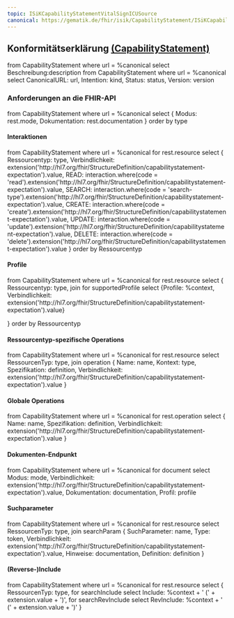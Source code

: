 ```yaml
---
topic: ISiKCapabilityStatementVitalSignICUSource
canonical: https://gematik.de/fhir/isik/CapabilityStatement/ISiKCapabilityStatementVitalSignICUSource
---
```

## Konformitätserklärung [(CapabilityStatement)](https://hl7.org/fhir/R4/capabilitystatement.html)

<fql>
from
	CapabilityStatement
where
	url = %canonical
select
	Beschreibung:description
</fql>

<fql output="transpose" headers="true">
from
	CapabilityStatement
where
	url = %canonical
select
	CanonicalURL: url, Intention: kind, Status: status, Version: version
</fql>

### Anforderungen an die FHIR-API
<fql output="transpose" headers="true">
from
    CapabilityStatement
where
    url = %canonical
select
{
     Modus: rest.mode,
     Dokumentation: rest.documentation
}
order by type
</fql>


#### Interaktionen
<fql>
from
    CapabilityStatement
where
    url = %canonical
for rest.resource
select
{
    Ressourcentyp: type,
    Verbindlichkeit: extension('http://hl7.org/fhir/StructureDefinition/capabilitystatement-expectation').value,
    READ: interaction.where(code = 'read').extension('http://hl7.org/fhir/StructureDefinition/capabilitystatement-expectation').value,
    SEARCH: interaction.where(code = 'search-type').extension('http://hl7.org/fhir/StructureDefinition/capabilitystatement-expectation').value,
    CREATE: interaction.where(code = 'create').extension('http://hl7.org/fhir/StructureDefinition/capabilitystatement-expectation').value,
    UPDATE: interaction.where(code = 'update').extension('http://hl7.org/fhir/StructureDefinition/capabilitystatement-expectation').value,
    DELETE: interaction.where(code = 'delete').extension('http://hl7.org/fhir/StructureDefinition/capabilitystatement-expectation').value
}
order by Ressourcentyp
</fql>

#### Profile
<fql>
from
    CapabilityStatement
where
    url = %canonical    
for rest.resource
select
{
    Ressourcentyp: type,
    join for supportedProfile select {Profile: %context, Verbindlichkeit: extension('http://hl7.org/fhir/StructureDefinition/capabilitystatement-expectation').value}
    
}
order by Ressourcentyp
</fql>

#### Ressourcentyp-spezifische Operations 

<fql>
from
    CapabilityStatement
where
    url = %canonical
for rest.resource
select
RessourcenTyp: type,
join operation
{
     Name: name,
     Kontext: type,
     Spezifikation: definition,
     Verbindlichkeit: extension('http://hl7.org/fhir/StructureDefinition/capabilitystatement-expectation').value
}
</fql> 

#### Globale Operations 

<fql>
from
    CapabilityStatement
where
    url = %canonical
for rest.operation
select
{
     Name: name,
     Spezifikation: definition,
     Verbindlichkeit: extension('http://hl7.org/fhir/StructureDefinition/capabilitystatement-expectation').value
}
</fql>

#### Dokumenten-Endpunkt
<fql>
from
	CapabilityStatement
where
	url = %canonical
for document
select
	Modus: mode, Verbindlichkeit: extension('http://hl7.org/fhir/StructureDefinition/capabilitystatement-expectation').value,
    Dokumentation: documentation, Profil: profile
</fql>

#### Suchparameter
<fql>
from
    CapabilityStatement
where
    url = %canonical
for rest.resource
select
RessourcenTyp: type,
join searchParam
{
     SuchParameter: name,
     Type: token,
     Verbindlichkeit: extension('http://hl7.org/fhir/StructureDefinition/capabilitystatement-expectation').value,
     Hinweise: documentation,
     Definition: definition
}
</fql>

#### (Reverse-)Include
<fql>
from
    CapabilityStatement
where
    url = %canonical
for rest.resource
select
{
     RessourcenTyp: type,
     for searchInclude select Include: %context + ' (' + extension.value + ')',
     for searchRevInclude select RevInclude: %context + ' (' + extension.value + ')'
}

</fql>




